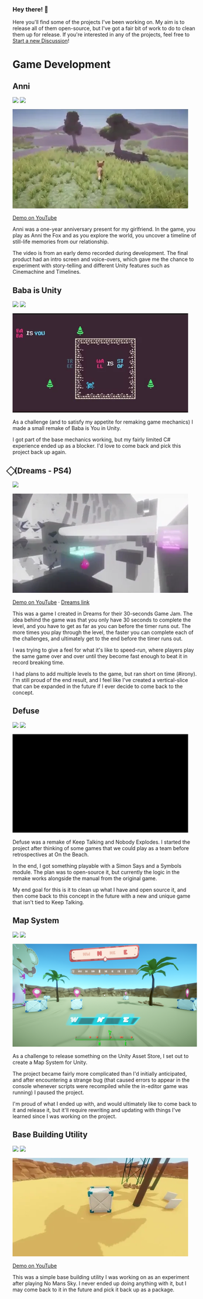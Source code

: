 ### Hey there! 👋

Here you'll find some of the projects I've been working on. My aim is to release all of them open-source, but I've got a fair bit of work to do to clean them up for release. If you're interested in any of the projects, feel free to [Start a new Discussion](https://github.com/mrbeardy/mrbeardy/discussions)!

# Game Development

## Anni
![](https://img.shields.io/badge/Status-Finished-green.svg)
![](https://img.shields.io/badge/Project%20released%3F-Not%20yet-orange.svg)

[![](https://raw.githubusercontent.com/mrbeardy/mrbeardy/main/gifs/anni.gif)](https://www.youtube.com/watch?v=hQBMqvPvkPM)

[Demo on YouTube](https://www.youtube.com/watch?v=hQBMqvPvkPM)

Anni was a one-year anniversary present for my girlfriend. In the game, you play as Anni the Fox and as you explore the world, you uncover a timeline of still-life memories from our relationship.

The video is from an early demo recorded during development. The final product had an intro screen and voice-overs, which gave me the chance to experiment with story-telling and different Unity features such as Cinemachine and Timelines.

## Baba is Unity

![](https://img.shields.io/badge/Status-On%20hold-orange.svg)
![](https://img.shields.io/badge/Project%20released%3F-Not%20yet-orange.svg)

![](https://raw.githubusercontent.com/mrbeardy/mrbeardy/main/gifs/baba.gif)

As a challenge (and to satisfy my appetite for remaking game mechanics) I made a small remake of Baba is You in Unity.

I got part of the base mechanics working, but my fairly limited C# experience ended up as a blocker. I'd love to come back and pick this project back up again.

## ⃟ (Dreams - PS4)

![](https://img.shields.io/badge/Status-Finished-green.svg)

[![](https://raw.githubusercontent.com/mrbeardy/mrbeardy/main/gifs/diamond.gif)](https://www.youtube.com/watch?v=z-yxlT7Pa-s)

[Demo on YouTube](https://www.youtube.com/watch?v=z-yxlT7Pa-s) &middot; [Dreams link](https://indreams.me/dream/mgXuQRtdobu)

This was a game I created in Dreams for their 30-seconds Game Jam. The idea behind the game was that you only have 30 seconds to complete the level, and you have to get as far as you can before the timer runs out. The more times you play through the level, the faster you can complete each of the challenges, and ultimately get to the end before the timer runs out.

I was trying to give a feel for what it's like to speed-run, where players play the same game over and over until they become fast enough to beat it in record breaking time.

I had plans to add multiple levels to the game, but ran short on time (#irony). I'm still proud of the end result, and I feel like I've created a vertical-slice that can be expanded in the future if I ever decide to come back to the concept.

## Defuse 

![](https://img.shields.io/badge/Status-On%20hold-orange.svg)
![](https://img.shields.io/badge/Project%20released%3F-Not%20yet-orange.svg)

![](https://raw.githubusercontent.com/mrbeardy/mrbeardy/main/gifs/defuse.gif)

Defuse was a remake of Keep Talking and Nobody Explodes. I started the project after thinking of some games that we could play as a team before retrospectives at On the Beach.

In the end, I got something playable with a Simon Says and a Symbols module. The plan was to open-source it, but currently the logic in the remake works alongside the manual from the original game.

My end goal for this is it to clean up what I have and open source it, and then come back to this concept in the future with a new and unique game that isn't tied to Keep Talking.

## Map System
![](https://img.shields.io/badge/Status-On%20hold-orange.svg)
![](https://img.shields.io/badge/Project%20released%3F-Not%20yet-orange.svg)

![](https://raw.githubusercontent.com/mrbeardy/mrbeardy/main/img/map_system.png)

As a challenge to release something on the Unity Asset Store, I set out to create a Map System for Unity.

The project became fairly more complicated than I'd initially anticipated, and after encountering a strange bug (that caused errors to appear in the console whenever scripts were recompiled while the in-editor game was running) I paused the project.

I'm proud of what I ended up with, and would ultimately like to come back to it and release it, but it'll require rewriting and updating with things I've learned since I was working on the project.

## Base Building Utility

![](https://img.shields.io/badge/Status-On%20hold-orange.svg)
![](https://img.shields.io/badge/Project%20released%3F-Not%20yet-orange.svg)

[![](https://raw.githubusercontent.com/mrbeardy/mrbeardy/main/gifs/base-building.gif)](https://www.youtube.com/watch?v=86XUdS2wcSY)

[Demo on YouTube](https://www.youtube.com/watch?v=86XUdS2wcSY)

This was a simple base building utility I was working on as an experiment after playing No Mans Sky. I never ended up doing anything with it, but I may come back to it in the future and pick it back up as a package.

<!--
**mrbeardy/mrbeardy** is a ✨ _special_ ✨ repository because its `README.md` (this file) appears on your GitHub profile.

Here are some ideas to get you started:

- 🔭 I’m currently working on ...
- 🌱 I’m currently learning ...
- 👯 I’m looking to collaborate on ...
- 🤔 I’m looking for help with ...
- 💬 Ask me about ...
- 📫 How to reach me: ...
- 😄 Pronouns: ...
- ⚡ Fun fact: ...
-->
